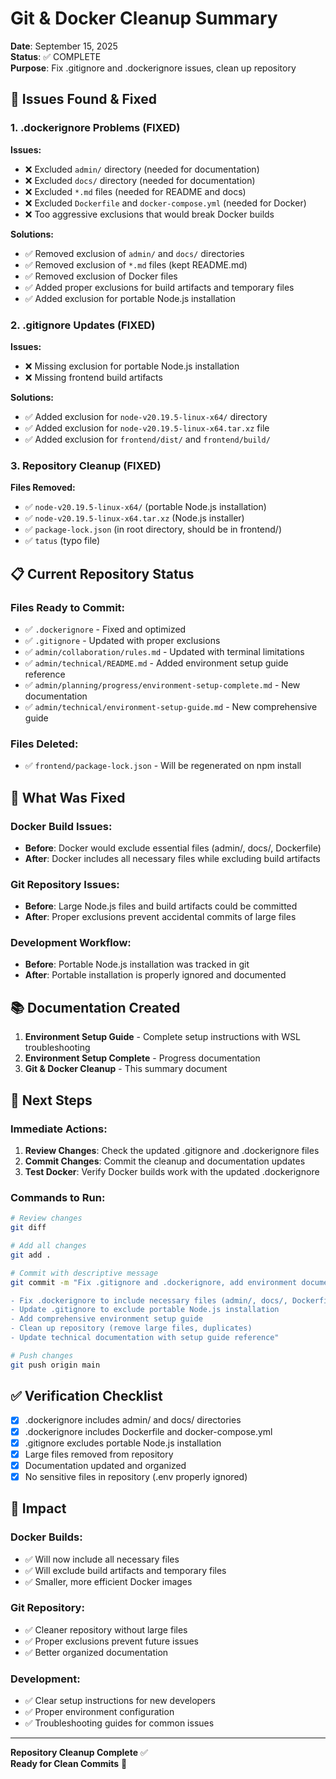 # Git & Docker Cleanup Summary

**Date**: September 15, 2025  
**Status**: ✅ COMPLETE  
**Purpose**: Fix .gitignore and .dockerignore issues, clean up repository

## 🚨 **Issues Found & Fixed**

### **1. .dockerignore Problems (FIXED)**
**Issues:**
- ❌ Excluded `admin/` directory (needed for documentation)
- ❌ Excluded `docs/` directory (needed for documentation)  
- ❌ Excluded `*.md` files (needed for README and docs)
- ❌ Excluded `Dockerfile` and `docker-compose.yml` (needed for Docker)
- ❌ Too aggressive exclusions that would break Docker builds

**Solutions:**
- ✅ Removed exclusion of `admin/` and `docs/` directories
- ✅ Removed exclusion of `*.md` files (kept README.md)
- ✅ Removed exclusion of Docker files
- ✅ Added proper exclusions for build artifacts and temporary files
- ✅ Added exclusion for portable Node.js installation

### **2. .gitignore Updates (FIXED)**
**Issues:**
- ❌ Missing exclusion for portable Node.js installation
- ❌ Missing frontend build artifacts

**Solutions:**
- ✅ Added exclusion for `node-v20.19.5-linux-x64/` directory
- ✅ Added exclusion for `node-v20.19.5-linux-x64.tar.xz` file
- ✅ Added exclusion for `frontend/dist/` and `frontend/build/`

### **3. Repository Cleanup (FIXED)**
**Files Removed:**
- ✅ `node-v20.19.5-linux-x64/` (portable Node.js installation)
- ✅ `node-v20.19.5-linux-x64.tar.xz` (Node.js installer)
- ✅ `package-lock.json` (in root directory, should be in frontend/)
- ✅ `tatus` (typo file)

## 📋 **Current Repository Status**

### **Files Ready to Commit:**
- ✅ `.dockerignore` - Fixed and optimized
- ✅ `.gitignore` - Updated with proper exclusions
- ✅ `admin/collaboration/rules.md` - Updated with terminal limitations
- ✅ `admin/technical/README.md` - Added environment setup guide reference
- ✅ `admin/planning/progress/environment-setup-complete.md` - New documentation
- ✅ `admin/technical/environment-setup-guide.md` - New comprehensive guide

### **Files Deleted:**
- ✅ `frontend/package-lock.json` - Will be regenerated on npm install

## 🔧 **What Was Fixed**

### **Docker Build Issues:**
- **Before**: Docker would exclude essential files (admin/, docs/, Dockerfile)
- **After**: Docker includes all necessary files while excluding build artifacts

### **Git Repository Issues:**
- **Before**: Large Node.js files and build artifacts could be committed
- **After**: Proper exclusions prevent accidental commits of large files

### **Development Workflow:**
- **Before**: Portable Node.js installation was tracked in git
- **After**: Portable installation is properly ignored and documented

## 📚 **Documentation Created**

1. **Environment Setup Guide** - Complete setup instructions with WSL troubleshooting
2. **Environment Setup Complete** - Progress documentation
3. **Git & Docker Cleanup** - This summary document

## 🚀 **Next Steps**

### **Immediate Actions:**
1. **Review Changes**: Check the updated .gitignore and .dockerignore files
2. **Commit Changes**: Commit the cleanup and documentation updates
3. **Test Docker**: Verify Docker builds work with the updated .dockerignore

### **Commands to Run:**
```bash
# Review changes
git diff

# Add all changes
git add .

# Commit with descriptive message
git commit -m "Fix .gitignore and .dockerignore, add environment documentation

- Fix .dockerignore to include necessary files (admin/, docs/, Dockerfile)
- Update .gitignore to exclude portable Node.js installation
- Add comprehensive environment setup guide
- Clean up repository (remove large files, duplicates)
- Update technical documentation with setup guide reference"

# Push changes
git push origin main
```

## ✅ **Verification Checklist**

- [x] .dockerignore includes admin/ and docs/ directories
- [x] .dockerignore includes Dockerfile and docker-compose.yml
- [x] .gitignore excludes portable Node.js installation
- [x] Large files removed from repository
- [x] Documentation updated and organized
- [x] No sensitive files in repository (.env properly ignored)

## 🎯 **Impact**

### **Docker Builds:**
- ✅ Will now include all necessary files
- ✅ Will exclude build artifacts and temporary files
- ✅ Smaller, more efficient Docker images

### **Git Repository:**
- ✅ Cleaner repository without large files
- ✅ Proper exclusions prevent future issues
- ✅ Better organized documentation

### **Development:**
- ✅ Clear setup instructions for new developers
- ✅ Proper environment configuration
- ✅ Troubleshooting guides for common issues

---

**Repository Cleanup Complete** ✅  
**Ready for Clean Commits** 🚀

